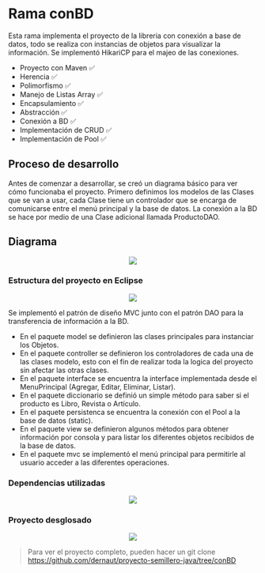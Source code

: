 # Rama conBD

Esta rama implementa el proyecto de la libreria con conexión a base de datos, todo se realiza con instancias de objetos para visualizar la información. Se implementó HikariCP para el majeo de las conexiones.

- Proyecto con Maven ✅
- Herencia ✅
- Polimorfismo ✅
- Manejo de Listas Array ✅
- Encapsulamiento ✅
- Abstracción ✅
- Conexión a BD ✅
- Implementación de CRUD ✅
- Implementación de Pool ✅

## Proceso de desarrollo

Antes de comenzar a desarrollar, se creó un diagrama básico para ver cómo funcionaba el proyecto. Primero definimos los modelos de las Clases que se van a usar, cada Clase tiene un controlador que se encarga de comunicarse entre el menú principal y la base de datos. La conexión a la BD se hace por medio de una Clase adicional llamada ProductoDAO.

## Diagrama

<p align="center">
  <img src="https://user-images.githubusercontent.com/80859223/164778926-8aeb9740-1f0e-44b4-bd00-c870c809a86e.png" />
</p>

### Estructura del proyecto en Eclipse

<p align="center">
  <img src="https://user-images.githubusercontent.com/80859223/164779497-1a05ecae-411d-4068-8213-d6bc14a62f73.png" />
</p>

Se implementó el patrón de diseño MVC junto con el patrón DAO para la transferencia de información a la BD. 
- En el paquete model se definieron las clases principales para instanciar los Objetos. 
- En el paquete controller se definieron los controladores de cada una de las clases modelo, esto con el fin de realizar toda la logica del proyecto sin afectar las otras clases.
- En el paquete interface se encuentra la interface implementada desde el MenuPrincipal (Agregar, Editar, Eliminar, Listar).
- En el paquete diccionario se definió un simple método para saber si el producto es Libro, Revista o Artículo.
- En el paquete persistenca se encuentra la conexión con el Pool a la base de datos (static).
- En el paquete view se definieron algunos métodos para obtener información por consola y para listar los diferentes objetos recibidos de la base de datos.
- En el paquete mvc se implementó el menú principal para permitirle al usuario acceder a las diferentes operaciones.

### Dependencias utilizadas

<p align="center">
  <img src="https://user-images.githubusercontent.com/80859223/164780905-c4737110-f6ea-4aec-8226-237fff699191.png" />
</p>


### Proyecto desglosado

<p align="center">
  <img src="https://user-images.githubusercontent.com/80859223/164781010-50bc84eb-732a-4be2-8db1-4bea41629d08.png" />
</p>

> Para ver el proyecto completo, pueden hacer un git clone https://github.com/dernaut/proyecto-semillero-java/tree/conBD




